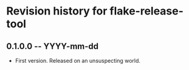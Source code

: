 # Revision history for flake-release-tool

## 0.1.0.0 -- YYYY-mm-dd

* First version. Released on an unsuspecting world.

